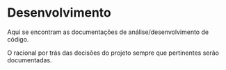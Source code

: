 # Desenvolvimento

Aqui se encontram as documentações de análise/desenvolvimento de código.

O racional por trás das decisões do projeto sempre que pertinentes serão
documentadas.